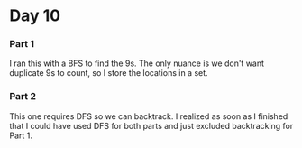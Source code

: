 # Day 10

### Part 1

I ran this with a BFS to find the 9s. The only nuance is we don't want duplicate 9s to count, so I store the locations in a set.

### Part 2

This one requires DFS so we can backtrack. I realized as soon as I finished that I could have used DFS for both parts and just excluded backtracking for Part 1.

